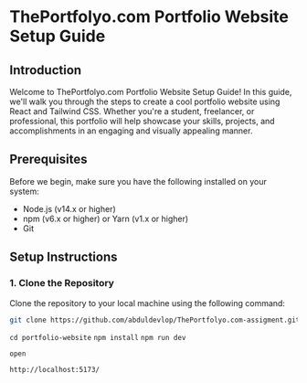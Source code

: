 # ThePortfolyo.com Portfolio Website Setup Guide

## Introduction

Welcome to ThePortfolyo.com Portfolio Website Setup Guide! In this guide, we'll walk you through the steps to create a cool portfolio website using React and Tailwind CSS. Whether you're a student, freelancer, or professional, this portfolio will help showcase your skills, projects, and accomplishments in an engaging and visually appealing manner.

## Prerequisites

Before we begin, make sure you have the following installed on your system:

- Node.js (v14.x or higher)
- npm (v6.x or higher) or Yarn (v1.x or higher)
- Git

## Setup Instructions

### 1. Clone the Repository

Clone the repository to your local machine using the following command:

```bash
git clone https://github.com/abduldevlop/ThePortfolyo.com-assigment.git
```

`cd portfolio-website`
`npm install`
`npm run dev`

```open```
```bash
http://localhost:5173/
```
